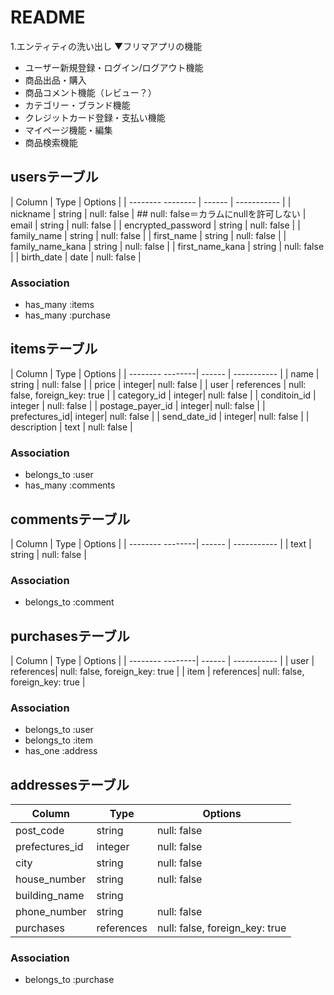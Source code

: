 # README
1.エンティティの洗い出し
▼フリマアプリの機能
* ユーザー新規登録・ログイン/ログアウト機能
* 商品出品・購入
* 商品コメント機能（レビュー？）
* カテゴリー・ブランド機能
* クレジットカード登録・支払い機能
* マイページ機能・編集
* 商品検索機能

## usersテーブル
| Column             | Type   | Options     |
| -------- --------  | ------ | ----------- |
| nickname           | string | null: false | ## null: false＝カラムにnullを許可しない
| email              | string | null: false |
| encrypted_password | string | null: false |
| family_name        | string | null: false |
| first_name         | string | null: false |
| family_name_kana   | string | null: false |
| first_name_kana    | string | null: false |
| birth_date         | date   | null: false |

### Association
- has_many :items
- has_many :purchase

## itemsテーブル
| Column           | Type   | Options     |
| -------- --------| ------ | ----------- |
| name             | string | null: false |
| price            | integer| null: false |
| user            | references | null: false, foreign_key: true |
| category_id     | integer| null: false |
| conditoin_id    | integer | null: false |
| postage_payer_id | integer| null: false |
| prefectures_id| integer| null: false |
| send_date_id     | integer| null: false |
| description      | text   | null: false |

### Association
- belongs_to :user
- has_many :comments

## commentsテーブル
| Column           | Type   | Options     |
| -------- --------| ------ | ----------- |
| text             | string | null: false |

### Association
- belongs_to :comment

 ## purchasesテーブル
| Column           | Type   | Options     |
| -------- --------| ------ | ----------- |
| user             | references| null: false, foreign_key: true  |
| item             | references| null: false, foreign_key: true |

### Association
- belongs_to :user
- belongs_to :item
- has_one :address

## addressesテーブル
| Column       | Type   | Options     |
| --------     | ------ | ----------- |
| post_code    | string | null: false |
| prefectures_id| integer| null: false|
| city         | string | null: false |
| house_number | string | null: false |
| building_name| string |             |
| phone_number | string | null: false |
| purchases    | references | null: false, foreign_key: true |

### Association
- belongs_to :purchase